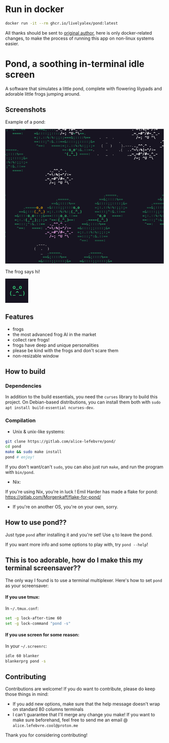 # Run in docker
```bash
docker run -it --rm ghcr.io/livelyalex/pond:latest
```
All thanks should be sent to [original author](https://gitlab.com/alice-lefebvre/pond/), here is only docker-related changes, to make the process of running this app on non-linux systems easier.

# Pond, a soothing in-terminal idle screen
A software that simulates a little pond, complete with flowering lilypads and adorable little frogs jumping around.

## Screenshots
Example of a pond:

![pond](images/pond.png)

The frog says hi!

![frog](images/frog.png)

## Features
- frogs
- the most advanced frog AI in the market
- collect rare frogs!
- frogs have deep and unique personalities
- please be kind with the frogs and don't scare them
- non-resizable window

## How to build

### Dependencies
In addition to the build essentials, you need the `curses` library to build this project. On Debian-based distributions, you can install them both with `sudo apt install build-essential ncurses-dev`.

### Compilation
- Unix & unix-like systems:

```bash
git clone https://gitlab.com/alice-lefebvre/pond/
cd pond
make && sudo make install
pond # enjoy!
```

If you don't want/can't `sudo`, you can also just run `make`, and run the program with `bin/pond`.

- Nix:

If you're using Nix, you're in luck ! Emil Harder has made a flake for pond: https://gitlab.com/Morgenkaff/flake-for-pond/

- If you're on another OS, you're on your own, sorry.

## How to use pond??
Just type `pond` after installing it and you're set! Use `q` to leave the pond.

If you want more info and some options to play with, try `pond --help`!

## This is too adorable, how do I make this my terminal screensaver??
The only way I found is to use a terminal multiplexer. Here's how to set `pond` as your screensaver:

#### If you use tmux:
In `~/.tmux.conf`: 

```bash
set -g lock-after-time 60
set -g lock-command "pond -s"
```

#### If you use screen for some reason:
In your `~/.screenrc`:

```bash
idle 60 blanker
blankerprg pond -s
```

## Contributing
Contributions are welcome! If you do want to contribute, please do keep those things in mind:
- If you add new options, make sure that the help message doesn't wrap on standard 80 columns terminals
- I can't guarantee that I'll merge any change you make! If you want to make sure beforehand, feel free to send me an email @ `alice.lefebvre.cool@proton.me`

Thank you for considering contributing!
